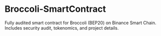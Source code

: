 # Broccoli-SmartContract
Fully audited smart contract for Broccoli (BEP20) on Binance Smart Chain. Includes security audit, tokenomics, and project details.

